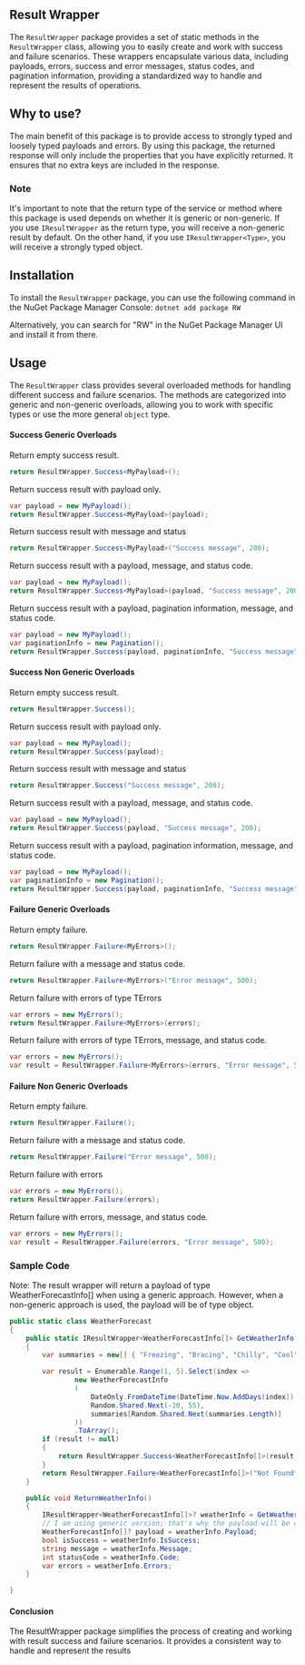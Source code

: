 ## Result Wrapper

The `ResultWrapper` package provides a set of static methods in the `ResultWrapper` class, allowing you to easily create and work with success and failure scenarios. These wrappers encapsulate various data, including payloads, errors, success and error messages, status codes, and pagination information, providing a standardized way to handle and represent the results of operations.

## Why to use?

The main benefit of this package is to provide access to strongly typed and loosely typed payloads and errors. By using this package, the returned response will only include the properties that you have explicitly returned. It ensures that no extra keys are included in the response.

### Note
It's important to note that the return type of the service or method where this package is used depends on whether it is generic or non-generic. If you use `IResultWrapper` as the return type, you will receive a non-generic result by default. On the other hand, if you use `IResultWrapper<Type>`, you will receive a strongly typed object.


## Installation

To install the `ResultWrapper` package, you can use the following command in the NuGet Package Manager Console: `dotnet add package RW`

Alternatively, you can search for "RW" in the NuGet Package Manager UI and install it from there.

## Usage

The `ResultWrapper` class provides several overloaded methods for handling different success and failure scenarios. The methods are categorized into generic and non-generic overloads, allowing you to work with specific types or use the more general `object` type.


#### Success Generic Overloads

Return empty success result.

```csharp
return ResultWrapper.Success<MyPayload>();
```
Return success result with payload only.

```csharp
var payload = new MyPayload();
return ResultWrapper.Success<MyPayload>(payload);
```

Return success result with message and status

```csharp
return ResultWrapper.Success<MyPayload>("Success message", 200);
```

Return success result with a payload, message, and status code.

```csharp
var payload = new MyPayload();
return ResultWrapper.Success<MyPayload>(payload, "Success message", 200);
```
Return success result with a payload, pagination information, message, and status code.

```csharp
var payload = new MyPayload();
var paginationInfo = new Pagination();
return ResultWrapper.Success(payload, paginationInfo, "Success message", 200);
```

#### Success Non Generic Overloads

Return empty success result.

```csharp
return ResultWrapper.Success();
```
Return success result with payload only.

```csharp
var payload = new MyPayload();
return ResultWrapper.Success(payload);
```

Return success result with message and status

```csharp
return ResultWrapper.Success("Success message", 200);
```

Return success result with a payload, message, and status code.

```csharp
var payload = new MyPayload();
return ResultWrapper.Success(payload, "Success message", 200);
```
Return success result with a payload, pagination information, message, and status code.

```csharp
var payload = new MyPayload();
var paginationInfo = new Pagination();
return ResultWrapper.Success(payload, paginationInfo, "Success message", 200);
```

#### Failure Generic Overloads

Return empty failure.

```csharp
return ResultWrapper.Failure<MyErrors>();
```

Return failure with a message and status code.

```csharp
return ResultWrapper.Failure<MyErrors>("Error message", 500);
```

Return failure with errors of type TErrors

```csharp
var errors = new MyErrors();
return ResultWrapper.Failure<MyErrors>(errors);
```

Return failure with errors of type TErrors, message, and status code.

```csharp
var errors = new MyErrors();
var result = ResultWrapper.Failure<MyErrors>(errors, "Error message", 500);

```

#### Failure Non Generic Overloads

Return empty failure.

```csharp
return ResultWrapper.Failure();
```

Return failure with a message and status code.

```csharp
return ResultWrapper.Failure("Error message", 500);
```

Return failure with errors

```csharp
var errors = new MyErrors();
return ResultWrapper.Failure(errors);
```

Return failure with errors, message, and status code.

```csharp
var errors = new MyErrors();
var result = ResultWrapper.Failure(errors, "Error message", 500);

```

### Sample Code

Note: The result wrapper will return a payload of type WeatherForecastInfo[] when using a generic approach.
However, when a non-generic approach is used, the payload will be of type object.

```csharp
public static class WeatherForecast
{
    public static IResultWrapper<WeatherForecastInfo[]> GetWeatherInfo()
    {
        var summaries = new[] { "Freezing", "Bracing", "Chilly", "Cool", "Mild", "Warm", "Balmy", "Hot", "Sweltering", "Scorching" };

        var result = Enumerable.Range(1, 5).Select(index =>
                new WeatherForecastInfo
                (
                    DateOnly.FromDateTime(DateTime.Now.AddDays(index)),
                    Random.Shared.Next(-20, 55),
                    summaries[Random.Shared.Next(summaries.Length)]
                ))
                .ToArray();
        if (result != null)
        {
            return ResultWrapper.Success<WeatherForecastInfo[]>(result, "Hello", 300);
        }
        return ResultWrapper.Failure<WeatherForecastInfo[]>("Not Found", 404);
    }

    public void ReturnWeatherInfo()
    {
        IResultWrapper<WeatherForecastInfo[]>? weatherInfo = GetWeatherInfo();
        // I am using generic version; that's why the payload will be of type WeatherForecastInfo[].
        WeatherForecastInfo[]? payload = weatherInfo.Payload;
        bool isSuccess = weatherInfo.IsSuccess;
        string message = weatherInfo.Message;
        int statusCode = weatherInfo.Code;
        var errors = weatherInfo.Errors;
    }

}
```

#### Conclusion
The ResultWrapper package simplifies the process of creating and working with result success and failure scenarios. It provides a consistent way to handle and represent the results